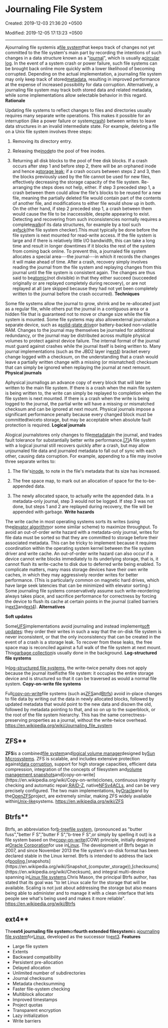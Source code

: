 # Journaling File System

Created: 2019-12-03 21:36:20 +0500

Modified: 2019-12-05 17:13:23 +0500

---

Ajournaling file systemis a[file system](https://en.wikipedia.org/wiki/File_system)that keeps track of changes not yet committed to the file system's main part by recording the intentions of such changes in a data structure known as a "[journal](https://en.wikipedia.org/wiki/Journal_(computing))", which is usually a[circular log](https://en.wikipedia.org/wiki/Circular_log). In the event of a system crash or power failure, such file systems can be brought back online more quickly with a lower likelihood of becoming corrupted.
Depending on the actual implementation, a journaling file system may only keep track of stored[metadata](https://en.wikipedia.org/wiki/Metadata), resulting in improved performance at the expense of increased possibility for data corruption. Alternatively, a journaling file system may track both stored data and related metadata, while some implementations allow selectable behavior in this regard.
**Rationale**

Updating file systems to reflect changes to files and directories usually requires many separate write operations. This makes it possible for an interruption (like a power failure or system[crash](https://en.wikipedia.org/wiki/Crash_(computing))) between writes to leave data structures in an invalid intermediate state.
For example, deleting a file on a Unix file system involves three steps:

1.  Removing its directory entry.

2.  Releasing the[inode](https://en.wikipedia.org/wiki/Inode)to the pool of free inodes.

3.  Returning all disk blocks to the pool of free disk blocks.
If a crash occurs after step 1 and before step 2, there will be an orphaned inode and hence a[storage leak](https://en.wikipedia.org/wiki/Storage_leak); if a crash occurs between steps 2 and 3, then the blocks previously used by the file cannot be used for new files, effectively decreasing the storage capacity of the file system. Re-arranging the steps does not help, either. If step 3 preceded step 1, a crash between them could allow the file's blocks to be reused for a new file, meaning the partially deleted file would contain part of the contents of another file, and modifications to either file would show up in both. On the other hand, if step 2 preceded step 1, a crash between them would cause the file to be inaccessible, despite appearing to exist.
Detecting and recovering from such inconsistencies normally requires a complete[walk](https://en.wikipedia.org/wiki/Glossary_of_graph_theory_terms#walk)of its data structures, for example by a tool such as[fsck](https://en.wikipedia.org/wiki/Fsck)(the file system checker).This must typically be done before the file system is next mounted for read-write access. If the file system is large and if there is relatively little I/O bandwidth, this can take a long time and result in longer downtimes if it blocks the rest of the system from coming back online.
To prevent this, a journaled file system allocates a special area---the journal---in which it records the changes it will make ahead of time. After a crash, recovery simply involves reading the journal from the file system and replaying changes from this journal until the file system is consistent again. The changes are thus said to be[atomic](https://en.wikipedia.org/wiki/Atomicity_(database_systems))(not divisible) in that they either succeed (succeeded originally or are replayed completely during recovery), or are not replayed at all (are skipped because they had not yet been completely written to the journal before the crash occurred).
**Techniques**

Some file systems allow the journal to grow, shrink and be re-allocated just as a regular file, while others put the journal in a contiguous area or a hidden file that is guaranteed not to move or change size while the file system is mounted. Some file systems may also allowexternal journalson a separate device, such as a[solid-state drive](https://en.wikipedia.org/wiki/Solid-state_drive)or battery-backed non-volatile RAM. Changes to the journal may themselves be journaled for additional redundancy, or the journal may be distributed across multiple physical volumes to protect against device failure.
The internal format of the journal must guard against crashes while the journal itself is being written to. Many journal implementations (such as the JBD2 layer in[ext4](https://en.wikipedia.org/wiki/Ext4)) bracket every change logged with a checksum, on the understanding that a crash would leave a partially written change with a missing (or mismatched) checksum that can simply be ignored when replaying the journal at next remount.
**Physical journals**

Aphysical journallogs an advance copy of every block that will later be written to the main file system. If there is a crash when the main file system is being written to, the write can simply be replayed to completion when the file system is next mounted. If there is a crash when the write is being logged to the journal, the partial write will have a missing or mismatched checksum and can be ignored at next mount.
Physical journals impose a significant performance penalty because every changed block must be committedtwiceto storage, but may be acceptable when absolute fault protection is required.
**Logical journals**

Alogical journalstores only changes to file[metadata](https://en.wikipedia.org/wiki/Metadata)in the journal, and trades fault tolerance for substantially better write performance.[[7]](https://en.wikipedia.org/wiki/Journaling_file_system#cite_note-7)A file system with a logical journal still recovers quickly after a crash, but may allow unjournaled file data and journaled metadata to fall out of sync with each other, causing data corruption.
For example, appending to a file may involve three separate writes to:

1.  The file's[inode](https://en.wikipedia.org/wiki/Inode), to note in the file's metadata that its size has increased.

2.  The free space map, to mark out an allocation of space for the to-be-appended data.

3.  The newly allocated space, to actually write the appended data.
In a metadata-only journal, step 3 would not be logged. If step 3 was not done, but steps 1 and 2 are replayed during recovery, the file will be appended with garbage.
**Write hazards**

The write cache in most operating systems sorts its writes (using the[elevator algorithm](https://en.wikipedia.org/wiki/Elevator_algorithm)or some similar scheme) to maximize throughput. To avoid an out-of-order write hazard with a metadata-only journal, writes for file data must be sorted so that they are committed to storage before their associated metadata. This can be tricky to implement because it requires coordination within the operating system kernel between the file system driver and write cache. An out-of-order write hazard can also occur if a device cannot write blocks immediately to its underlying storage, that is, it cannot flush its write-cache to disk due to deferred write being enabled.
To complicate matters, many mass storage devices have their own write caches, in which they may aggressively reorder writes for better performance. (This is particularly common on magnetic hard drives, which have large seek latencies that can be minimized with elevator sorting.) Some journaling file systems conservatively assume such write-reordering always takes place, and sacrifice performance for correctness by forcing the device to flush its cache at certain points in the journal (called barriers in[ext3](https://en.wikipedia.org/wiki/Ext3)and[ext4](https://en.wikipedia.org/wiki/Ext4)).
**Alternatives**

**Soft updates**

Some[UFS](https://en.wikipedia.org/wiki/Unix_File_System)implementations avoid journaling and instead implement[soft updates](https://en.wikipedia.org/wiki/Soft_updates): they order their writes in such a way that the on-disk file system is never inconsistent, or that the only inconsistency that can be created in the event of a crash is a storage leak. To recover from these leaks, the free space map is reconciled against a full walk of the file system at next mount. This[garbage collection](https://en.wikipedia.org/wiki/Garbage_collection_(computer_science))is usually done in the background.
**Log-structured file systems**

In[log-structured file systems](https://en.wikipedia.org/wiki/Log-structured_file_system), the write-twice penalty does not apply because the journal itselfisthe file system: it occupies the entire storage device and is structured so that it can be traversed as would a normal file system.
**Copy-on-write file systems**

Full[copy-on-write](https://en.wikipedia.org/wiki/Copy-on-write)file systems (such as[ZFS](https://en.wikipedia.org/wiki/ZFS)and[Btrfs](https://en.wikipedia.org/wiki/Btrfs)) avoid in-place changes to file data by writing out the data in newly allocated blocks, followed by updated metadata that would point to the new data and disown the old, followed by metadata pointing to that, and so on up to the superblock, or the root of the file system hierarchy. This has the same correctness-preserving properties as a journal, without the write-twice overhead.
<https://en.wikipedia.org/wiki/Journaling_file_system>

## ZFS**

**ZFS**is a combined[file system](https://en.wikipedia.org/wiki/File_system)and[logical volume manager](https://en.wikipedia.org/wiki/Logical_volume_management)designed by[Sun Microsystems](https://en.wikipedia.org/wiki/Sun_Microsystems). ZFS is scalable, and includes extensive protection against[data corruption](https://en.wikipedia.org/wiki/Data_corruption), support for high storage capacities, efficient data compression, integration of the concepts of filesystem and[volume management](https://en.wikipedia.org/wiki/Volume_(computing)),[snapshots](https://en.wikipedia.org/wiki/Snapshot_(computer_storage))and[copy-on-write](https://en.wikipedia.org/wiki/Copy-on-write)clones, continuous integrity checking and automatic repair,[RAID-Z](https://en.wikipedia.org/wiki/ZFS#RAID-Z), native[NFSv4](https://en.wikipedia.org/wiki/NFSv4)[ACLs](https://en.wikipedia.org/wiki/Access_control_lists), and can be very precisely configured. The two main implementations, by[Oracle](https://en.wikipedia.org/wiki/Oracle_Corporation)and by the[OpenZFS](https://en.wikipedia.org/wiki/OpenZFS)project, are extremely similar, making ZFS widely available within[Unix-like](https://en.wikipedia.org/wiki/Unix-like)systems.
<https://en.wikipedia.org/wiki/ZFS>

## Btrfs**

Btrfs, an abbreviation for[b-tree](https://en.wikipedia.org/wiki/B-tree)[file system](https://en.wikipedia.org/wiki/File_system), (pronounced as "butter fuss","better F S","butter F S","b-tree F S",or simply by spelling it out) is a file system based on the[copy-on-write](https://en.wikipedia.org/wiki/Copy-on-write#In_computer_storage)(COW) principle, initially designed at[Oracle Corporation](https://en.wikipedia.org/wiki/Oracle_Corporation)for use in[Linux](https://en.wikipedia.org/wiki/Linux). The development of Btrfs began in 2007, and since November 2013 the file system's on-disk format has been declared stable in the Linux kernel.
Btrfs is intended to address the lack of[pooling](https://en.wikipedia.org/wiki/Pool_(computer_science)),[snapshots](https://en.wikipedia.org/wiki/Snapshot_(computer_storage)),[checksums](https://en.wikipedia.org/wiki/Checksum), and integral multi-device spanning in[Linux file systems](https://en.wikipedia.org/wiki/Linux_file_systems).Chris Mason, the principal Btrfs author, has stated that its goal was "to let Linux scale for the storage that will be available. Scaling is not just about addressing the storage but also means being able to administer and to manage it with a clean interface that lets people see what's being used and makes it more reliable".
<https://en.wikipedia.org/wiki/Btrfs>

## ext4**

The**ext4 journaling file system**or**fourth extended filesystem**is a[journaling file system](https://en.wikipedia.org/wiki/Journaling_file_system)for[Linux](https://en.wikipedia.org/wiki/Linux), developed as the successor to[ext3](https://en.wikipedia.org/wiki/Ext3).
**Features**
-   Large file system
-   Extents
-   Backward compatibility
-   Persistent pre-allocation
-   Delayed allocation
-   Unlimited number of subdirectories
-   Journal checksums
-   Metadata checksumming
-   Faster file-system checking
-   Multiblock allocator
-   Improved timestamps
-   Project quotas
-   Transparent encryption
-   Lazy initialization
-   Write barriers
